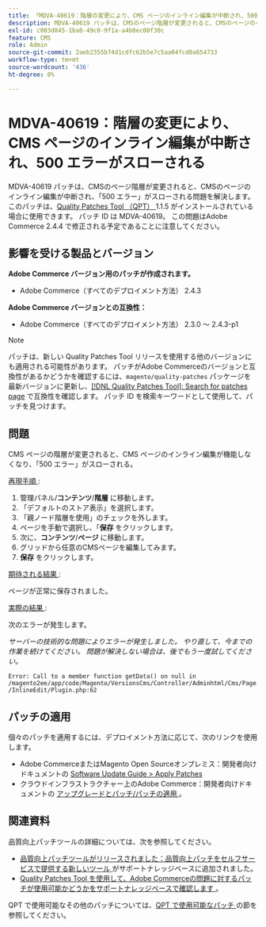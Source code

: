 ```yaml
---
title: 「MDVA-40619：階層の変更により、CMS ページのインライン編集が中断され、500 エラーがスローされる」
description: MDVA-40619 パッチは、CMSのページ階層が変更されると、CMSのページのインライン編集が中断され、「500 エラー」がスローされる問題を解決します。 このパッチは、[Quality Patches Tool （QPT） ] （/help/announcements/adobe-commerce-announcements/magento-quality-patches-released-new-tool-to-self-serve-quality-patches.md） 1.1.5 がインストールされている場合に利用できます。 パッチ ID は MDVA-40619。 この問題はAdobe Commerce 2.4.4 で修正される予定であることに注意してください。
exl-id: c003d845-1ba0-49c0-9f1a-a4b0ec00f30c
feature: CMS
role: Admin
source-git-commit: 2aeb2355b74d1cdfc62b5e7c5aa04fcd0a654733
workflow-type: tm+mt
source-wordcount: '436'
ht-degree: 0%

---
```


# MDVA-40619：階層の変更により、CMS ページのインライン編集が中断され、500 エラーがスローされる

MDVA-40619 パッチは、CMSのページ階層が変更されると、CMSのページのインライン編集が中断され、「500 エラー」がスローされる問題を解決します。 このパッチは、[Quality Patches Tool （QPT） ](/help/announcements/adobe-commerce-announcements/magento-quality-patches-released-new-tool-to-self-serve-quality-patches.md)1.1.5 がインストールされている場合に使用できます。 パッチ ID は MDVA-40619。 この問題はAdobe Commerce 2.4.4 で修正される予定であることに注意してください。

## 影響を受ける製品とバージョン

**Adobe Commerce バージョン用のパッチが作成されます。**

* Adobe Commerce（すべてのデプロイメント方法） 2.4.3

**Adobe Commerce バージョンとの互換性：**

* Adobe Commerce（すべてのデプロイメント方法） 2.3.0 ～ 2.4.3-p1

>[!NOTE]
>
>パッチは、新しい Quality Patches Tool リリースを使用する他のバージョンにも適用される可能性があります。 パッチがAdobe Commerceのバージョンと互換性があるかどうかを確認するには、`magento/quality-patches` パッケージを最新バージョンに更新し、[[!DNL Quality Patches Tool]: Search for patches page](https://experienceleague.adobe.com/tools/commerce-quality-patches/index.html?lang=ja) で互換性を確認します。 パッチ ID を検索キーワードとして使用して、パッチを見つけます。

## 問題

CMS ページの階層が変更されると、CMS ページのインライン編集が機能しなくなり、「500 エラー」がスローされる。

<u> 再現手順 </u>:

1. 管理パネル/**コンテンツ**/**階層** に移動します。
1. 「デフォルトのストア表示」を選択します。
1. 「親ノード階層を使用」のチェックを外します。
1. ページを手動で選択し、「**保存** をクリックします。
1. 次に、**コンテンツ**/**ページ** に移動します。
1. グリッドから任意のCMSページを編集してみます。
1. **保存** をクリックします。

<u> 期待される結果 </u>:

ページが正常に保存されました。

<u> 実際の結果 </u>:

次のエラーが発生します。

*サーバーの技術的な問題によりエラーが発生しました。 やり直して、今までの作業を続けてください。 問題が解決しない場合は、後でもう一度試してください。*

`Error: Call to a member function getData() on null in /magento2ee/app/code/Magento/VersionsCms/Controller/Adminhtml/Cms/Page/InlineEdit/Plugin.php:62`

## パッチの適用

個々のパッチを適用するには、デプロイメント方法に応じて、次のリンクを使用します。

* Adobe CommerceまたはMagento Open Sourceオンプレミス：開発者向けドキュメントの [Software Update Guide > Apply Patches](https://experienceleague.adobe.com/ja/docs/commerce-operations/tools/quality-patches-tool/usage)
* クラウドインフラストラクチャー上のAdobe Commerce：開発者向けドキュメントの [ アップグレードとパッチ/パッチの適用 ](https://experienceleague.adobe.com/ja/docs/commerce-cloud-service/user-guide/develop/upgrade/apply-patches)。

## 関連資料

品質向上パッチツールの詳細については、次を参照してください。

* [ 品質向上パッチツールがリリースされました：品質向上パッチをセルフサービスで提供する新しいツール ](/help/announcements/adobe-commerce-announcements/magento-quality-patches-released-new-tool-to-self-serve-quality-patches.md) がサポートナレッジベースに追加されました。
* [Quality Patches Tool を使用して、Adobe Commerceの問題に対するパッチが使用可能かどうかをサポートナレッジベースで確認します ](/help/support-tools/patches-available-in-qpt-tool/check-patch-for-magento-issue-with-magento-quality-patches.md)。

QPT で使用可能なその他のパッチについては、[QPT で使用可能なパッチ ](https://support.magento.com/hc/en-us/sections/360010506631-Patches-available-in-MQP-tool-) の節を参照してください。
